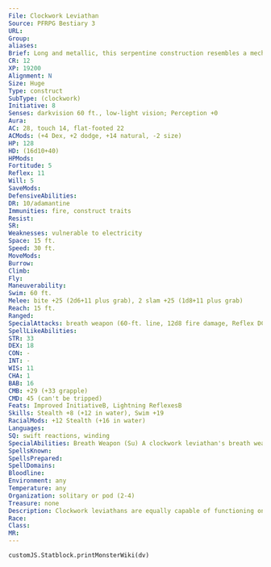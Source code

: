 ```yaml
---
File: Clockwork Leviathan
Source: PFRPG Bestiary 3
URL: 
Group: 
aliases: 
Brief: Long and metallic, this serpentine construction resembles a mechanical eel with several paddle-like limbs.
CR: 12
XP: 19200
Alignment: N
Size: Huge
Type: construct
SubType: (clockwork)
Initiative: 8
Senses: darkvision 60 ft., low-light vision; Perception +0
Aura: 
AC: 28, touch 14, flat-footed 22
ACMods: (+4 Dex, +2 dodge, +14 natural, -2 size)
HP: 128
HD: (16d10+40)
HPMods: 
Fortitude: 5
Reflex: 11
Will: 5
SaveMods: 
DefensiveAbilities: 
DR: 10/adamantine
Immunities: fire, construct traits
Resist: 
SR: 
Weaknesses: vulnerable to electricity
Space: 15 ft.
Speed: 30 ft.
MoveMods: 
Burrow: 
Climb: 
Fly: 
Maneuverability: 
Swim: 60 ft.
Melee: bite +25 (2d6+11 plus grab), 2 slam +25 (1d8+11 plus grab)
Reach: 15 ft.
Ranged: 
SpecialAttacks: breath weapon (60-ft. line, 12d8 fire damage, Reflex DC 18 half, usable every 1d4 rounds, 3/day), grind, swallow whole (2d8+16 slashing damage plus 2d6 fire damage, AC 17, 12 hp)
SpellLikeAbilities: 
STR: 33
DEX: 18
CON: -
INT: -
WIS: 11
CHA: 1
BAB: 16
CMB: +29 (+33 grapple)
CMD: 45 (can't be tripped)
Feats: Improved InitiativeB, Lightning ReflexesB
Skills: Stealth +8 (+12 in water), Swim +19
RacialMods: +12 Stealth (+16 in water)
Languages: 
SQ: swift reactions, winding
SpecialAbilities: Breath Weapon (Su) A clockwork leviathan's breath weapon is a powerful jet of scorching steam-it functions equally well above and under water.  Grind (Ex) A clockwork leviathan deals an additional 1d8+16 points of slashing damage when it makes a successful grapple check because of the myriad twisting gears and churning pistons that make up its jagged underbelly.  Swallow Whole (Ex) A clockwork leviathan's interior is filled with injurious grinding gears and superheated water-in addition to taking damage, a swallowed creature must hold its breath or risk drowning as long as it remains inside a clockwork leviathan's "stomach."
SpellsKnown: 
SpellsPrepared: 
SpellDomains: 
Bloodline: 
Environment: any
Temperature: any
Organization: solitary or pod (2-4)
Treasure: none
Description: Clockwork leviathans are equally capable of functioning on land and in water. Sailors who are haunted by the memories of these treacherous machines need not exaggerate their yarns, for the reality of an aquatic construct such as this holds enough terror in its story for even the hardiest of seafarers.  A clockwork leviathan's numerous metal plates and links are made of such resilient material that they never rust, even after long exposure to the briny sea waters that leviathans often patrol.  Clockwork leviathans are 25 feet long and weigh just over 3 tons.  Construction  When creating these clockworks, great care must be taken to waterproof their components. The creator must start with crafted clockwork pieces worth 10,000 gp.  CLOCKWORK LEVIATHAN  CL 12th; Price 130,000 gp  Construction Requirements Craft Construct, freedom of movement, geas/quest, heat metal, and limited wish, creator must be at least caster level 12th; Skill Craft (clockwork) DC 20; Cost 70,000 gp
Race: 
Class: 
MR: 
---
```

```dataviewjs
customJS.Statblock.printMonsterWiki(dv)
```
